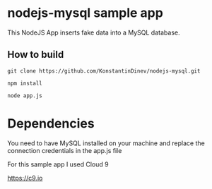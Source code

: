 # nodejs-mysql sample app

This NodeJS App inserts fake data into a MySQL database.

## How to build

```
git clone https://github.com/KonstantinDinev/nodejs-mysql.git

npm install

node app.js

```

# Dependencies

You need to have MySQL installed on your machine and replace the connection credentials in the app.js file

For this sample app I used Cloud 9 

https://c9.io
